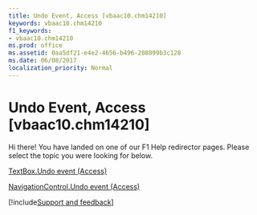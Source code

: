 ```yaml
---
title: Undo Event, Access [vbaac10.chm14210]
keywords: vbaac10.chm14210
f1_keywords:
- vbaac10.chm14210
ms.prod: office
ms.assetid: 0aa5df21-e4e2-4656-b496-208899b3c128
ms.date: 06/08/2017
localization_priority: Normal
---
```



# Undo Event, Access [vbaac10.chm14210]

Hi there! You have landed on one of our F1 Help redirector pages. Please select the topic you were looking for below.

[TextBox.Undo event (Access)](http://msdn.microsoft.com/library/ee009e53-41be-0c9a-a92d-15572f6213b6%28Office.15%29.aspx)

[NavigationControl.Undo event (Access)](http://msdn.microsoft.com/library/ebab443e-6abc-ed4a-5f2a-4ad00c7f9d8c%28Office.15%29.aspx)

[!include[Support and feedback](~/includes/feedback-boilerplate.md)]